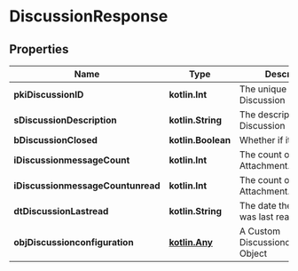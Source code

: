 
# DiscussionResponse

## Properties
| Name | Type | Description | Notes |
| ------------ | ------------- | ------------- | ------------- |
| **pkiDiscussionID** | **kotlin.Int** | The unique ID of the Discussion |  |
| **sDiscussionDescription** | **kotlin.String** | The description of the Discussion |  |
| **bDiscussionClosed** | **kotlin.Boolean** | Whether if it&#39;s an closed |  |
| **iDiscussionmessageCount** | **kotlin.Int** | The count of Attachment. |  |
| **iDiscussionmessageCountunread** | **kotlin.Int** | The count of Attachment. |  |
| **dtDiscussionLastread** | **kotlin.String** | The date the Discussion was last read |  [optional] |
| **objDiscussionconfiguration** | [**kotlin.Any**](kotlin.Any.md) | A Custom Discussionconfiguration Object |  [optional] |



